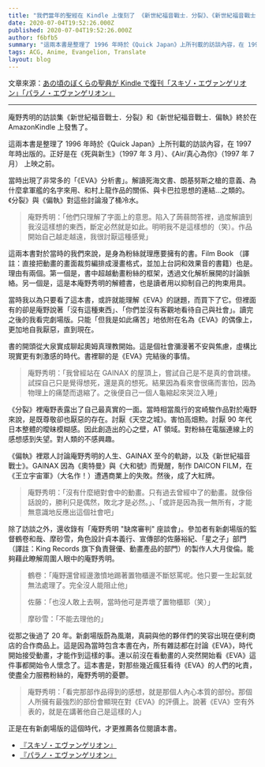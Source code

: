 ```yaml
---
title: "我們當年的聖經在 Kindle 上復刻了 《新世紀福音戰士．分裂》、《新世紀福音戰士．偏執》"
date: 2020-07-04T19:52:26.000Z
published: 2020-07-04T19:52:26.000Z
author: f6bfb5
summary: "這兩本書是整理了 1996 年時於《Quick Japan》上所刊載的訪談內容，在 1997 年時出版的。正好是在《死與新生》（1997 年 3 月）、《Air/真心為你》（1997 年 7 月） 上映之前。"
tags: ACG, Anime, Evangelion, Translate
layout: blog
---
```


文章來源：[あの頃のぼくらの聖典が Kindle で復刊「スキゾ・エヴァンゲリオン」「パラノ・エヴァンゲリオン」](https://www.excite.co.jp/news/article/E1416444712461/)

---

庵野秀明的訪談集《新世紀福音戰士．分裂》和《新世紀福音戰士．偏執》終於在 AmazonKindle 上發售了。

這兩本書是整理了 1996 年時於《Quick Japan》上所刊載的訪談內容，在 1997 年時出版的。正好是在《死與新生》（1997 年 3 月）、《Air/真心為你》（1997 年 7 月） 上映之前。

當時出現了非常多的「《EVA》分析書」。解讀死海文書、朗基努斯之槍的意義、為什麼拿軍艦的名字來用、和村上龍作品的關係、與卡巴拉思想的連結…之類的。《分裂》與《偏執》對這些討論潑了桶冷水。

> 庵野秀明：「他們只理解了字面上的意思。陷入了蒟蒻問答裡，過度解讀到我沒這樣想的東西，斷定必然就是如此。明明我不是這樣想的（笑）。作品開始自己越走越遠，我很討厭這種感覺」

這兩本書對於當時的我們來說，是身為粉絲就理應要擁有的書。Film Book （譯註：直接把動畫的畫面裁剪編排成漫畫格式，並加上台詞和效果音的書籍）也是。理由有兩個。第一個是，書中超越動畫粉絲的框架，透過文化解析展開的討論脈絡。另一個是，這是本庵野秀明的解體書，也是讀者用以抑制自己的拘束用具。

當時我以為只要看了這本書，或許就能理解《EVA》的謎題，而買下了它。但裡面有的卻是庵野說著「沒有這種東西」、「你們並沒有客觀地看待自己與社會」。讀完之後的我看完劇場版。只能「但我是如此痛苦」地依附在名為《EVA》的偶像上，更加地自我厭惡，直到現在。

書的開頭從大泉實成聊起奧姆真理教開始。這是個社會瀰漫著不安與焦慮，虛構比現實更有刺激感的時代。書裡聊的是《EVA》完結後的事情。

> 庵野秀明：「我曾經站在 GAINAX 的屋頂上，嘗試自己是不是真的會跳樓。試探自己只是覺得想死，還是真的想死。結果因為看來會很痛而害怕，因為物理上的痛楚而退縮了。之後便自己一個人龜縮起來哭泣入睡」

《分裂》裡庵野表露出了自己最真實的一面。當時相當風行的宮崎駿作品對於庵野來說，是既尊敬卻也厭惡的存在。討厭《天空之城》。害怕高畑勲。討厭 90 年代日本整體的曖昧模糊感。因此創造出的心之壁，AT 領域。對粉絲在電腦連線上的感想感到失望。對人類的不感興趣。

《偏執》裡眾人討論庵野秀明的人生、GAINAX 至今的軌跡，以及《新世紀福音戰士》。GAINAX 因為《奧特曼》與《大和號》而覺醒，制作 DAICON FILM，在《王立宇宙軍》（大名作！）遭遇商業上的失敗。然後，成了大紅牌。

> 庵野秀明：「沒有什麼絕對會中的動畫。只有過去曾經中了的動畫。就像俗話說的，勝利只是偶然，敗北才是必然。」、「或許是因為我一無所有，才能無意識地反應出這個社會吧」

除了訪談之外，還收錄有「庵野秀明 "缺席審判" 座談會」。參加者有新劇場版的監督鶴卷和哉、摩砂雪，角色設計貞本義行、宣傳部的佐藤裕紀、「星之子」部門（譯註：King Records 旗下負責聲優、動畫產品的部門）的製作人大月俊倫。能夠藉此瞭解周圍人眼中的庵野秀明。

> 鶴卷：「庵野還曾經邊激憤地踢著置物櫃邊不斷怒罵呢。他只要一生起氣就無法處理了。完全沒人能阻止他」
>
> 佐藤：「也沒人敢上去啊，當時他可是弄壞了置物櫃耶（笑）」
>
> 摩砂雪：「不能去理他的」

從那之後過了 20 年。新劇場版蔚為風潮，真嗣與他的夥伴們的笑容出現在便利商店的合作商品上。這是因為當時包含本書在內，所有雜誌都在討論《EVA》，時代開始接受動畫，才能作到這樣的事。連以前沒在看動畫的人突然開始看《EVA》這件事都開始令人懷念了。這本書是，對那些幾近瘋狂看待《EVA》的人們的叱責，使盡全力服務粉絲的，庵野秀明的憂鬱。

> 庵野秀明：「看完那部作品得到的感想，就是那個人內心本質的部份。那個人所擁有最強烈的部份會顯現在對《EVA》的評價上。說著《EVA》空有外表的，就是在講著他自己是這樣的人」

正是在有新劇場版的這個時代，才更推薦各位閱讀本書。

- [『スキゾ・エヴァンゲリオン』](http://www.amazon.co.jp/o/ASIN/B00NPWMDC8/ex-news-22/)
- [『パラノ・エヴァンゲリオン』](http://www.amazon.co.jp/o/ASIN/B00NPWMDD2/ex-news-22/)

